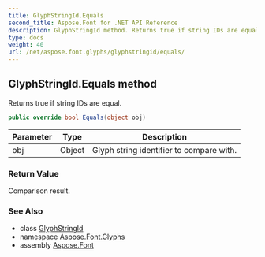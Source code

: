 ```yaml
---
title: GlyphStringId.Equals
second_title: Aspose.Font for .NET API Reference
description: GlyphStringId method. Returns true if string IDs are equal
type: docs
weight: 40
url: /net/aspose.font.glyphs/glyphstringid/equals/
---
```

## GlyphStringId.Equals method

Returns true if string IDs are equal.

```csharp
public override bool Equals(object obj)
```

| Parameter | Type | Description |
| --- | --- | --- |
| obj | Object | Glyph string identifier to compare with. |

### Return Value

Comparison result.

### See Also

* class [GlyphStringId](../)
* namespace [Aspose.Font.Glyphs](../../../aspose.font.glyphs/)
* assembly [Aspose.Font](../../../)


